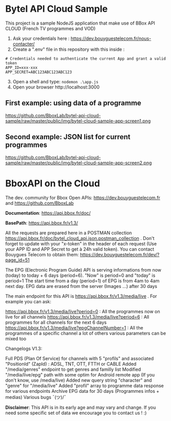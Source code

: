 # Bytel API Cloud Sample

This project is a sample NodeJS application that make use of BBox API CLOUD (French TV programmes and VOD)

1. Ask your credentials here : https://dev.bouyguestelecom.fr/nous-contacter/
2. Create a ".env" file in this repository with this inside :
```
# Credentials needed to authenticate the current App and grant a valid token
APP_ID=xxx-xxx
APP_SECRET=ABC123ABC123ABC123
```
3. Open a shell and type: `nodemon .\app.js`
4. Open your browser http://localhost:3000

## First example: using data of a programme

https://github.com/BboxLab/bytel-api-cloud-sample/raw/master/public/img/bytel-cloud-sample-app-screen1.png

## Second example: JSON list for current programmes

https://github.com/BboxLab/bytel-api-cloud-sample/raw/master/public/img/bytel-cloud-sample-app-screen2.png

# BboxAPI on the Cloud

The dev. community for Bbox Open APIs: https://dev.bouyguestelecom.fr and https://github.com/BboxLab

**Documentation**: https://api.bbox.fr/doc/

**BasePath**: https://api.bbox.fr/v1.3/

All the requests are prepared here in a POSTMAN collection https://api.bbox.fr/doc/bytel_cloud_api.json.postman_collection . Don't forget to update with your "x-token" in the header of each request (Use your APP ID and APP Secret to get à 24h valid token).
You can contact Bouygues Telecom to obtain them: https://dev.bouyguestelecom.fr/dev/?page_id=51

The EPG (Electronic Program Guide) API is serving informations from now (today) to today + 6 days (period=6).
"Now" is period=0 and "today" is period=1
The start time from a day (period=1) of EPG is from 4am to 4am next day.
EPG data are erased from the server (Images ...) after 30 days

The main endpoint for this API is https://api.bbox.fr/v1.3/media/live .
For example you can ask: 

https://api.bbox.fr/v1.3/media/live?period=0 : All the programmes now on live for all channels
https://api.bbox.fr/v1.3/media/live?period=6 : All programmes for all channels for the next 6 days
https://api.bbox.fr/v1.3/media/live?epgChannelNumber=1 : All the programmes of a specific channel
a lot of others various parameters can be mixed too

Changelogs V1.3:

Full PDS (Plan Of Service) for channels with 5 "profils" and associated "PositionId" (ZapId) : ADSL, TNT, OTT, FTTH or CABLE
Added "/media/genres" endpoint to get genres and familly list
Modified "/media/live/epg" path with some optim for Android remote app (If you don't know, use /media/live)
Added new query string "character" and "genre" for "/media/live"
Added "profil" array to programme data response for various endpoints
Archive EPG data for 30 days (Programmes infos + medias)
Various bugs ¯\(ツ)/¯

**Disclaimer**: This API is in its early age and may vary and change. If you need some specific set of data we encourage you to contact us ! :)